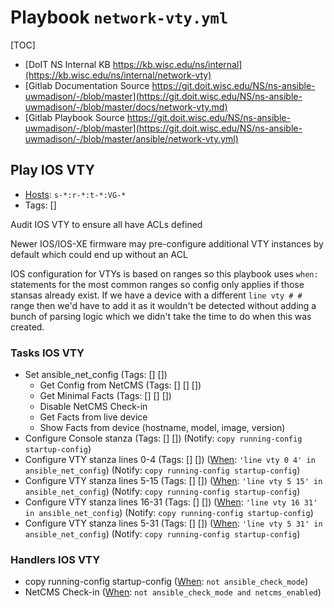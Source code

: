 
# Playbook `network-vty.yml`

[TOC]

- [DoIT NS Internal KB https://kb.wisc.edu/ns/internal](https://kb.wisc.edu/ns/internal/network-vty)
- [Gitlab Documentation Source https://git.doit.wisc.edu/NS/ns-ansible-uwmadison/-/blob/master](https://git.doit.wisc.edu/NS/ns-ansible-uwmadison/-/blob/master/docs/network-vty.md)
- [Gitlab Playbook Source https://git.doit.wisc.edu/NS/ns-ansible-uwmadison/-/blob/master](https://git.doit.wisc.edu/NS/ns-ansible-uwmadison/-/blob/master/ansible/network-vty.yml)


## Play IOS VTY

- [Hosts](https://docs.ansible.com/ansible/latest/inventory_guide/intro_patterns.html): `s-*:r-*:t-*:VG-*`
- Tags: []

Audit IOS VTY to ensure all have ACLs defined

Newer IOS/IOS-XE firmware may pre-configure additional VTY instances by default
which could end up without an ACL

IOS configuration for VTYs is based on ranges so this playbook uses `when:`
statements for the most common ranges so config only applies if those stansas
already exist.  If we have a device with a different `line vty # #` range
then we'd have to add it as it wouldn't be detected without adding a bunch
of parsing logic which we didn't take the time to do when this was created.


### Tasks IOS VTY

- Set ansible_net_config (Tags: [] [])
  - Get Config from NetCMS (Tags: [] [] [])
  - Get Minimal Facts (Tags: [] [] [])
  - Disable NetCMS Check-in
  - Get Facts from live device
  - Show Facts from device (hostname, model, image, version)
- Configure Console stanza (Tags: [] []) (Notify: `copy running-config startup-config`)
- Configure VTY stanza lines 0-4 (Tags: [] []) ([When](https://docs.ansible.com/ansible/latest/playbook_guide/playbooks_conditionals.html): `'line vty 0 4' in ansible_net_config`) (Notify: `copy running-config startup-config`)
- Configure VTY stanza lines 5-15 (Tags: [] []) ([When](https://docs.ansible.com/ansible/latest/playbook_guide/playbooks_conditionals.html): `'line vty 5 15' in ansible_net_config`) (Notify: `copy running-config startup-config`)
- Configure VTY stanza lines 16-31 (Tags: [] []) ([When](https://docs.ansible.com/ansible/latest/playbook_guide/playbooks_conditionals.html): `'line vty 16 31' in ansible_net_config`) (Notify: `copy running-config startup-config`)
- Configure VTY stanza lines 5-31 (Tags: [] []) ([When](https://docs.ansible.com/ansible/latest/playbook_guide/playbooks_conditionals.html): `'line vty 5 31' in ansible_net_config`) (Notify: `copy running-config startup-config`)

### Handlers IOS VTY

- copy running-config startup-config  ([When](https://docs.ansible.com/ansible/latest/playbook_guide/playbooks_conditionals.html): `not ansible_check_mode`)
- NetCMS Check-in  ([When](https://docs.ansible.com/ansible/latest/playbook_guide/playbooks_conditionals.html): `not ansible_check_mode and netcms_enabled`)
